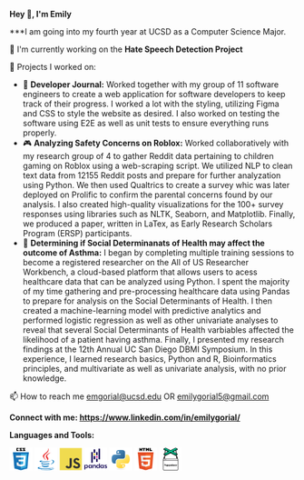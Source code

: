 **Hey :wave:, I'm Emily**

***I am going into my fourth year at UCSD as a Computer Science Major.

:telescope: I'm currently working on the **Hate Speech Detection Project**

:file_folder: Projects I worked on:

* 📓 **Developer Journal:** Worked together with my group of 11 software engineers to create a web application for software developers to keep track of their progress. I worked a lot with the styling, utilizing Figma and CSS to style the website as desired. I also worked on testing the software using E2E as well as unit tests to ensure everything runs properly.
* 🎮 **Analyzing Safety Concerns on Roblox:** Worked collaboratively with my research group of 4 to gather Reddit data pertaining to children gaming on Roblox using a web-scraping script. We utilized NLP to clean text data from 12155 Reddit posts and prepare for further analyzation using Python. We then used Qualtrics to create a survey whic was later deployed on Prolific to confirm the parental concerns found by our analysis. I also created high-quality visualizations for the 100+ survey responses using libraries such as NLTK, Seaborn, and Matplotlib. Finally, we produced a paper, written in LaTex, as Early Research Scholars Program (ERSP) participants.
* :hospital: **Determining if Social Determinanats of Health may affect the outcome of Asthma:** I began by completing multiple training sessions to become a registered researcher on the All of US Researcher Workbench, a cloud-based platform that allows users to acess healthcare data that can be analyzed using Python. I spent the majority of my time gathering and pre-processing healthcare data using Pandas to prepare for analysis on the Social Determinants of Health. I then created a machine-learning model with predictive analytics and performed logistic regression as well as other univariate analyses to reveal that several Social Determinants of Health varbiables affected the likelihood of a patient having asthma. Finally, I presented my research findings at the 12th Annual UC San Diego DBMI Symposium. In this experience, I learned research basics, Python and R, Bioinformatics principles, and multivariate as well as univariate analysis, with no prior knowledge.

📫 How to reach me emgorial@ucsd.edu OR emilygorial5@gmail.com

**Connect with me: https://www.linkedin.com/in/emilygorial/**

**Languages and Tools:** 

<img src= https://github.com/devicons/devicon/blob/master/icons/css3/css3-original-wordmark.svg width="40" height="40"/>
<img src= https://github.com/devicons/devicon/blob/master/icons/java/java-original.svg width="40" height="40"/>
<img src= https://github.com/devicons/devicon/blob/master/icons/javascript/javascript-original.svg width="40" height="40"/>
<img src= https://github.com/devicons/devicon/blob/master/icons/pandas/pandas-original-wordmark.svg width="40" height="40"/>
<img src= https://github.com/devicons/devicon/blob/master/icons/python/python-original.svg width="40" height="40"/>
<img src= https://github.com/devicons/devicon/blob/master/icons/html5/html5-original-wordmark.svg width="40" height="40"/>
<img src= https://github.com/devicons/devicon/blob/master/icons/puppeteer/puppeteer-original.svg width="40" height="40"/>




